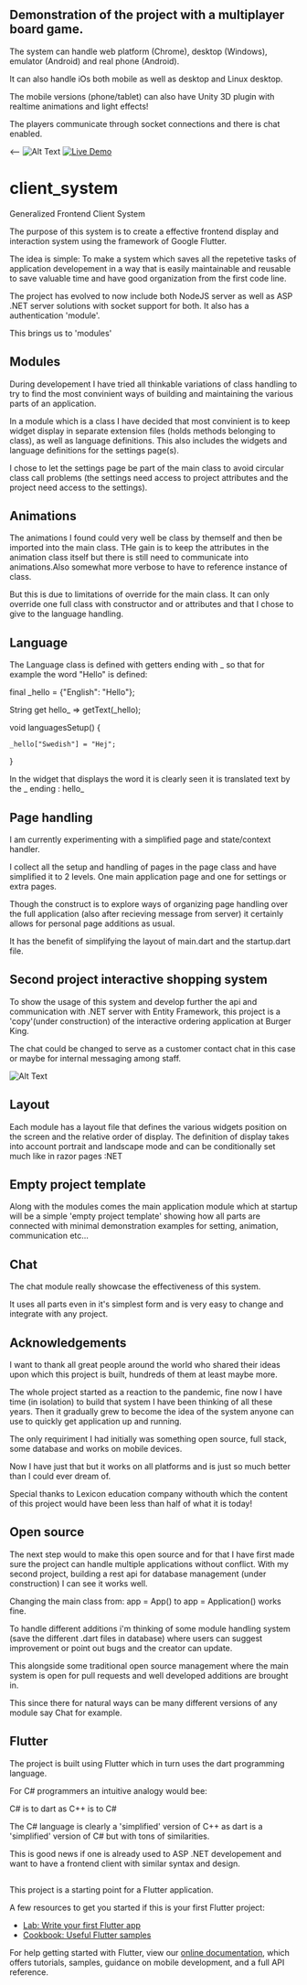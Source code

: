 
## Demonstration of the project with a multiplayer board game.

The system can handle web platform (Chrome), desktop (Windows), emulator (Android) and real phone (Android).

It can also handle iOs both mobile as well as desktop and Linux desktop.

The mobile versions (phone/tablet) can also have Unity 3D plugin with realtime animations and light effects!

The players communicate through socket connections and there is chat enabled.

<-- ![Alt Text](DemoMultiplayer.jpg?raw=true "Demo Multiplayer")
[![Live Demo](VidePlayImage.jpg?raw=true "Demo Multiplayer")](https://www.youtube.com/watch?v=czephRjgjD4)


# client_system

Generalized Frontend Client System

The purpose of this system is to create a effective frontend display and interaction system
using the framework of Google Flutter. 

The idea is simple: To make a system which saves all the repetetive tasks of application developement 
in a way that is easily maintainable and reusable to save valuable time and have good organization from the first code line.

The project has evolved to now include both NodeJS server as well as ASP .NET server solutions with socket support for both.
It also has a authentication 'module'.

This brings us to 'modules'

## Modules

During developement I have tried all thinkable variations of class handling to try to find the most convinient ways
of building and maintaining the various parts of an application.

In a module which is a class I have decided that most convinient is to keep widget display in separate extension files (holds methods belonging to class),
as well as language definitions. This also includes the widgets and language definitions for the settings page(s).

I chose to let the settings page be part of the main class to avoid circular class call problems (the settings need access to project attributes and the project need access to the settings).

## Animations

The animations I found could very well be class by themself and then be imported into the main class. THe gain is to keep the attributes in the animation class itself but there is still need to communicate into animations.Also somewhat more verbose to have to reference instance of class.

But this is due to limitations of override for the main class. It can only override one full class with constructor and or attributes and that I chose to give to the language handling.

## Language

The Language class is defined with getters ending with _ so that for example the word "Hello" is defined:

final _hello = {"English": "Hello"};

String get hello_ => getText(_hello);

void languagesSetup() {

    _hello["Swedish"] = "Hej";
 
}

In the widget that displays the word it is clearly seen it is translated text by the _ ending : hello_

## Page handling

I am currently experimenting with a simplified page and state/context handler.

I collect all the setup and handling of pages in the page class and have simplified it to 2 levels.
One main application page and one for settings or extra pages.

Though the construct is to explore ways of organizing page handling over the full application (also after recieving message from server) it certainly allows for personal page additions as usual.

It has the benefit of simplifying the layout of main.dart and the startup.dart file.

## Second project interactive shopping system

To show the usage of this system and develop further the api and communication with .NET server with Entity Framework,
this project is a 'copy'(under construction) of the interactive ordering application at Burger King.

The chat could be changed to serve as a customer contact chat in this case or maybe for internal messaging among staff.

![Alt Text](DemoDatabase.jpg?raw=true "Demo Database")

## Layout

Each module has a layout file that defines the various widgets position on the screen and the relative order of display.
The definition of display takes into account portrait and landscape mode and can be conditionally set much like in razor pages :NET

## Empty project template

Along with the modules comes the main application module which at startup will be a simple 'empty project template' showing how all
parts are connected with minimal demonstration examples for setting, animation, communication etc...

## Chat

The chat module really showcase the effectiveness of this system.

It uses all parts even in it's simplest form and is very easy to change and integrate with any project.

## Acknowledgements

I want to thank all great people around the world who shared their ideas upon which this project is built, hundreds of them at least maybe more.

The whole project started as a reaction to the pandemic, fine now I have time (in isolation) to build that system I have been thinking of all these years.
Then it gradually grew to become the idea of the system anyone can use to quickly get application up and running.

The only requiriment I had initially was something open source, full stack, some database and works on mobile devices.

Now I have just that but it works on all platforms and is just so much better than I could ever dream of.

Special thanks to Lexicon education company withouth which the content of this project would have been less than half of what it is today!

## Open source

The next step would to make this open source and for that I have first made sure the project can handle multiple applications without conflict.
With my second project, building a rest api for database management (under construction) I can see it works well.

Changing the main class from: app = App() to app = Application() works fine.

To handle different additions i'm thinking of some module handling system (save the different .dart files in database) where users can
suggest improvement or point out bugs and the creator can update.

This alongside some traditional open source management where the main system is open for pull requests and well developed additions are brought in.

This since there for natural ways can be many different versions of any module say Chat for example.



## Flutter

The project is built using Flutter which in turn uses the dart programming language.

For C# programmers an intuitive analogy would bee:

C# is to dart as C++ is to C#

The C# language is clearly a 'simplified' version of C++ as dart is a 'simplified' version of C# but with tons of similarities.

This is good news if one is already used to ASP .NET developement and want to have a frontend client with similar syntax and design.

##


This project is a starting point for a Flutter application.

A few resources to get you started if this is your first Flutter project:

- [Lab: Write your first Flutter app](https://flutter.dev/docs/get-started/codelab)
- [Cookbook: Useful Flutter samples](https://flutter.dev/docs/cookbook)

For help getting started with Flutter, view our
[online documentation](https://flutter.dev/docs), which offers tutorials,
samples, guidance on mobile development, and a full API reference.
